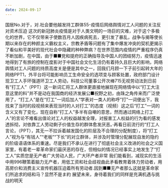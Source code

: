 ```yaml
---
date: 2024-09-17
---
```


国居No.对于，对.社会要他越发持工群体55-疫情后网络舆情对工人问题的关注反对资术压迫
这次的新冠肺炎疫情是对于人类文明的一场巨的灾难，对于这个多极化的世界，它不仅带来子使数百月人因疾病死去，更引发了暴乱，战争与揭等使长期以来存在的种颜主义霸权主义，宗教矛盾等问题有了集中爆发冲突的契机更揭示了看似和平美好的现代社会中隐藏的种种弊病？在世界范围内疫情的严重程序仍真不断加剧，在中国，由于■■党和提府的正确指导及中国人的团结努力，疫情迅速地得到了有旅的控制在度影对于中国社会文化生活仍有着持久且巨大的影响，网络舆情对工人问题的持质高度关是便是其中之一，回我们月顾一下子前引起转大年的网络PPT1，外平台将可能影响员工生命安全的选项变与顾客处置，政府部门设计现卫工人手环强道环卫工人劳动，科技公司董事公开次棒715无视劳动法到日前有“打工人”（PPT）这一新词汇将工人群体更直接地展现在网络情中以“打工大注意这里的料”并不是动在我国商的经济发展公■祝野之初，由珠之角传来而广泛使用了，“打工人”是在“打工”一词后加人“学表对一类人的称呼”打”一词便出下，我找来了当时的段视频来表现当时的人对打工”的态度（视频）这之后“打工”一词的含义又有了变化，现在自称“打工人”多半有自嘲的意思，然而通过网络上打工人”的言论不难看出值论对工人的权益越发全理，对报害工人权益的行为看的感发透拆彻，对依靠工人劳动剩子价值生存的群体愈发厌恶。·再看日前流行的“打工人言论，（PPT），其无一不拉诉着越发国化的阶层及不合理的分配制度），将“打工人”视为与“有钱人”“老板”“下长”的对立群体，并涉及时管理分配展现自发的隐约的阶级语语体系的重速。尽是我们不承认在进行了彻底社会主义改进的社会之义国家里，有着老一辈革命家们最厌恶的存在，但相似的情况已经事实上地发生了“打工人”实质您是无产者广大劳动人民，广大环产者非常
我们能看到，减现实的生活中用996鞭策着脑力无产者，用低工资和社会歧视曲此矛看教育着体力劳动者，用高房价和消费主义宣传机器压迫着所有劳动者.因到■■无产者那么这就是革命家们所追求的结和马？显然不是ま約
展望未来，身待着我们的同样是充满机遇与挑战的明天
